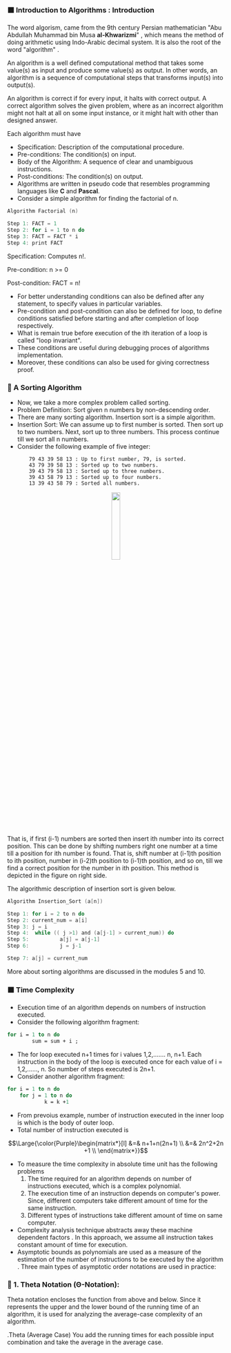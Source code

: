 ### ⬛ Introduction to Algorithms : Introduction	
The word algorism, came from the 9th century Persian mathematician "Abu Abdullah Muhammad bin Musa **al-Khwarizmi**" , which means the method of doing arithmetic using Indo-Arabic decimal system. It is also the   root of the word "algorithm" .

An algorithm is a well defined computational method that takes some value(s) as input and produce some value(s) as output. In other words, an algorithm is a sequence of computational steps that transforms input(s)  into output(s).

An algorithm is correct if for every input, it halts with correct output. A correct algorithm solves the given problem,  where as an incorrect algorithm might not halt at all on some input instance, or it might halt with other than  designed answer.

Each algorithm must have
* Specification: Description of the computational procedure.
* Pre-conditions: The condition(s) on input.
* Body of the Algorithm: A sequence of clear and unambiguous instructions.
* Post-conditions: The condition(s) on output.
* Algorithms are written in pseudo code that resembles programming languages like **C** and **Pascal**.
* Consider a simple algorithm for finding the factorial of n.

```C
Algorithm Factorial (n)

Step 1:	FACT = 1					
Step 2:	for i = 1 to n do					
Step 3:	FACT = FACT * i							
Step 4:	print FACT				
``` 										
Specification: Computes n!.

Pre-condition: n >= 0

Post-condition: FACT = n!

 										
* For better understanding conditions can also be defined after any statement, to specify values in particular variables.
* Pre-condition and post-condition can also be defined for loop, to define conditions satisfied before starting and after completion of loop respectively.
* What is remain true before execution of the ith iteration of a loop is called "loop invariant".
* These conditions are useful during debugging proces of algorithms implementation.
* Moreover, these conditions can also be used for giving correctness proof.

### 🔲 A Sorting Algorithm
* Now, we take a more complex problem called sorting.
* Problem Definition: Sort given n numbers by non-descending order.
* There are many sorting algorithm. Insertion sort is a simple algorithm.
* Insertion Sort: We can assume up to first number is sorted. Then sort up    to two numbers. Next, sort up to three numbers. This process continue till    we sort all n numbers.
* Consider the following example of five integer:
```
       79 43 39 58 13 : Up to first number, 79, is sorted.
       43 79 39 58 13 : Sorted up to two numbers.
       39 43 79 58 13 : Sorted up to three numbers.
       39 43 58 79 13 : Sorted up to four numbers.
       13 39 43 58 79 : Sorted all numbers.
```

<p align="center">
 <img src="https://github.com/user-attachments/assets/e8ce653b-b7b6-4bd8-a318-56e51ba3b30b" width=20%/>
</p> 

That is, if first (i-1) numbers are sorted then insert ith number into its correct     position. This can be done by shifting numbers right one number at a time     till a position for ith number is found.
That is, shift number at (i-1)th position to ith position, number in (i-2)th position to (i-1)th position, and so on, till we find a correct position for the number in ith     position. This method is depicted in the figure on right side.

 The algorithmic description of insertion sort is given below.

 	 		 					
```C
Algorithm Insertion_Sort (a[n])

Step 1:	for i = 2 to n do	
Step 2:	current_num = a[i]	
Step 3:	j = i
Step 4:	 while (( j >1) and (a[j-1] > current_num)) do
Step 5:			 a[j] = a[j-1]
Step 6:			 j = j-1

Step 7:	a[j] = current_num	
``` 								
 More about sorting algorithms are discussed in the modules 5 and 10.


### ⬛ Time Complexity
* Execution time of an algorithm depends on numbers of instruction executed.
* Consider the following algorithm fragment:

```pascal
for i = 1 to n do
        sum = sum + i ;
```

* The for loop executed n+1 times for i values 1,2,....... n, n+1. Each instruction in the body of the loop is executed once for each value of i = 1,2,......, n. So number of steps executed is 2n+1.
* Consider another algorithm fragment:

```pascal
for i = 1 to n do	 	 	
 	for j = 1 to n do	 	
            k = k +1	
```
* From prevoius example, number of instruction executed in the inner loop is  which is the body of outer loop.
* Total number of instruction executed is

$$\Large{\color{Purple}\begin{matrix*}[l]
&=& n+1+n(2n+1) \\
&=& 2n^2+2n +1 \\
\end{matrix*}}$$


* To measure the time complexity in absolute time unit has the following problems
    1. The time required for an algorithm depends on number of instructions executed, which is a complex polynomial.
    2. The execution time of an instruction depends on computer's power. Since, different computers take different amount of time for the same instruction.
    3. Different types of instructions take different amount of time on same computer.
* Complexity analysis technique abstracts away these machine dependent factors . In this approach, we assume all instruction takes constant amount of time for execution.
* Asymptotic bounds as polynomials are used as a measure of the estimation of the number of instructions to be executed by the algorithm . Three main types of asymptotic order notations are used in practice:


### 🔲 1. Theta Notation (Θ-Notation):
Theta notation encloses the function from above and below. Since it represents the upper and the lower bound of the running time of an algorithm, it is used for analyzing the average-case complexity of an algorithm.

.Theta (Average Case) You add the running times for each possible input combination and take the average in the average case.
